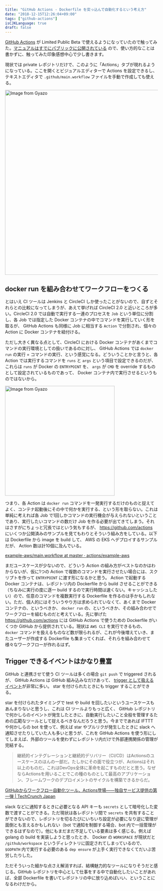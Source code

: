 ```yaml
---
title: "GitHub Actions - Dockerfile を突っ込んで自動化するという考え方"
date: "2018-12-15T12:26:04+09:00"
tags: ["github-actions"]
isCJKLanguage: true
draft: false
---
```


[GitHub Actions](https://blog.github.com/jp/2018-10-24-action-demos/) が Limited Public Beta で使えるようになっていたので触ってみた。[マニュアルはすでにパブリックに公開されている](https://developer.github.com/actions/) ので、使い方的なことは書かずに、触ってみた印象感想中心で少し書きます。

現状では private レポジトリだけで、このように「Actions」タブが現れるようになっている。ここを開くとビジュアルエディターで Actions を設定できるし、テキストエディタで `.github/main.workflow` ファイルを手動で作成しても使える。

<a href="https://gyazo.com/c0edc7d6f195f09b00582021835662de"><img src="https://i.gyazo.com/c0edc7d6f195f09b00582021835662de.png" alt="Image from Gyazo" width="608"/></a>

## docker run を組み合わせてワークフローをつくる

とはいえ CI ツールは Jenkins と CircleCI しか使ったことがないので、自ずとそれらとの比較になってしまうが、あえて挙げれば  CircleCI 2.0 と近いところが多い。CircleCI 2.0 では自動で実行する一連のプロセスを `Job` という単位に分割し、各 Job では指定した Docker コンテナの中でコマンドを実行していく形を取るが、 GitHub Actions も同様に Job に相当する `Action` で分割され、個々の Action に Docker コンテナを紐付ける。

ただし大きく異なる点として、CircleCI における Docker コンテナがあくまでコマンドの実行環境としての扱いであるのに対し、 GitHub Actions では `docker run` の実行 = コマンドの実行、という感覚になる。どういうことかと言うと、各 Action では実行するコマンドを `runs` と `args` という項目で設定できるのだが、これらは `runs` が Docker の `ENTRYPOINT` を、 `args` が `CMD` を override するものとして設定されているものであって、 Docker コンテナ内で実行させるというものではないから。

<a href="https://gyazo.com/5acf3940d83bf721d1d025cd31833861"><img src="https://i.gyazo.com/5acf3940d83bf721d1d025cd31833861.png" alt="Image from Gyazo" width="361"/></a>

つまり、各 Action は `docker run` コマンドを一発実行するだけのものと捉えてよく、コンテナ起動後にその中で何かを実行する、という形を取らない。これは単純に考えれば各 Job で1回しかコマンドの実行機会が与えられないということであり、実行したいコマンドの数だけ Job を作る必要が出てきてしまう。それはさすがにちょっと冗長ではという気もするが、 https://github.com/actions にいくつか公開済みのサンプルを見てもわりとそういう組み方をしている。以下は Dockerfile から image を build して、 AWS の EKS へデプロイするサンプルだが、 Action 数は計10個に及んでいる。

[example-aws/main.workflow at master · actions/example-aws](https://github.com/actions/example-aws/blob/master/.github/main.workflow)

まだユースケースが少ないので、どういう Action の組み方がベストなのかはわからないが、仮に1つの Action で複数のコマンドを実行させたい場合には、スクリプトを作って `ENTRYPOINT` に渡す形になるかと思う。 Action で起動する Docker コンテナは、レポジトリ内の Dockerfile から build させることができる（ちなみに実行の度に逐一 build するので実行時間は速くない。キャッシュしたい）ので、任意のコマンドを複数実行する Dockerfile を作るのは手かもしれない。ただ、個人的にはそういうやり方は求められていなくて、あくまで Docker コンテナの、というべきか、 `docker run` の、というべきか、その組み合わせでワークフローを組むものだと考えている。先に挙げた https://github.com/actions には GitHub Actions で使うための Dockerfile がいくつか GitHub から提供されている。現状は `AWS CLI` を実行できるもの、 `docker` コマンドを扱えるものなど数が限られるが、これが今後増えていき、またユーザーが作成する Dockerfile も集まってくれば、それらを組み合わせて様々なワークフローが作れるはず。

## Trigger できるイベントはかなり豊富

GitHub と連携させて使う CI ツールは多くの場合 `git push` で triggered されるが、 GitHub Actions は GitHub 組み込みなだけあって、 [trigger として扱えるイベント](https://developer.github.com/actions/creating-workflows/workflow-configuration-options/#events-supported-in-workflow-files)が非常に多い。 star を付けられたときにも trigger することができる。

star を付けられたタイミングで test や build を回したいというユースケースもあんまりないと思うし、これは CI ツールよりもっと広く、 GitHub レポジトリで何かしらのイベントが発生したときに、自動実行したいこと全般を管理するための広範なツールとして捉えるべきなんだろうと思う。今までであれば IFTTT や何かしらの bot を使って、例えば star やプルリクが発生したときに slack へ通知させたりしていた人も多いと思うが、これを GitHub Actions を使う形にしてしまえば、外部のツールを使わずにレポジトリ内だけで外部連携関係の管理が完結する。

> 継続的インテグレーションと継続的デリバリー（CI/CD）はActionsのユースケースのほんの一部だ。たしかにその面で役立つが、Actionsはそれ以上のものだ。これはDevOps全体に革命を起こすものだとと思う。なぜならActionsを用いることでこの種のものとして最高のアプリケーション、フレームワークのデプロイメントのサイクルを構築できるからだ。

[GitHubからワークフロー自動化ツール、Actions登場――独自サービス提供の第一弾 | TechCrunch Japan](https://jp.techcrunch.com/2018/10/17/2018-10-16-github-launches-actions-its-workflow-automation-tool/)

slack などに通知するときに必要となる API キーも `secrets` として暗号化した変数で渡すことができる。ただ現状は各レポジトリ間で `secrets` を共有することができないので、レポジトリを切るたびにいちいち設定が必要になり逆に管理が面倒とも言えるかもしれない（bot で通知を制御する場合、bot 内で一括管理ができるはずなので）。他にもまだまだ不足している要素は多く感じる。例えば golang の build を実装しようと思ったとき、 Docker の `WORKSPACE` が現状だと `/github/workspace` というディレクトリに固定されてしまっているので、 `$GOPATH` 内で実行する必要のある `dep ensure` が上手く実行できなくてだいぶ苦労したりした。

ただそういった細かな点さえ解消すれば、結構魅力的なツールになりそうだと感じる。GitHub レポジトリを中心として仕事をする中で自動化したいことがあれば、全部 Dockerfile を書いてレポジトリの中に放り込めばいい、ということになるわけだから。
